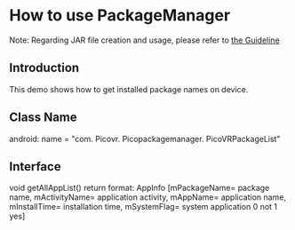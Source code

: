 # How to use PackageManager

Note: Regarding JAR file creation and usage, please refer to [the Guideline](https://github.com/PicoSupport/PicoSupport/blob/master/How_to_use_JAR_file_in_Unity_project_on_Pico_device.docx)

## Introduction
This demo shows how to get installed package names on device.

## Class Name
android: name = "com. Picovr. Picopackagemanager. PicoVRPackageList"

## Interface
  void getAllAppList()
  return format:
  AppInfo [mPackageName= package name, mActivityName= application activity, mAppName= application name, mInstallTime= installation time, mSystemFlag= system application 0 not 1 yes]

